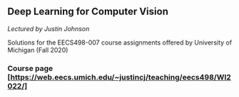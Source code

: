 ## Deep Learning for Computer Vision
<p><i>Lectured by Justin Johnson</i></p>

Solutions for the EECS498-007 course assignments offered by University of Michigan (Fall 2020)

### Course page [https://web.eecs.umich.edu/~justincj/teaching/eecs498/WI2022/]

